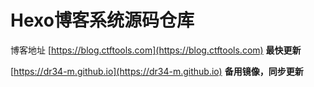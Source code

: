 # Hexo博客系统源码仓库

博客地址 [https://blog.ctftools.com](https://blog.ctftools.com) **最快更新**

[https://dr34-m.github.io](https://dr34-m.github.io) **备用镜像，同步更新**